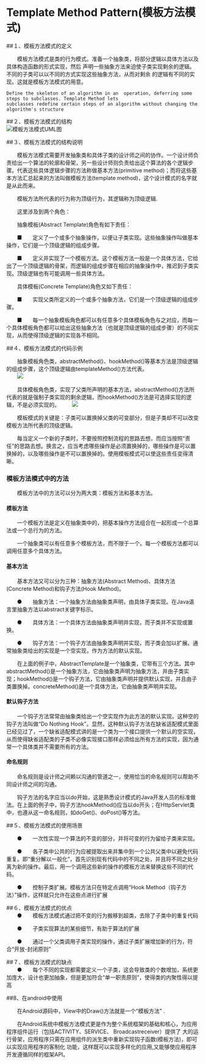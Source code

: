 # Template Method Pattern(模板方法模式)

##１、模板方法模式的定义  

　　模板方法模式是类的行为模式。准备一个抽象类，将部分逻辑以具体方法以及具体构造函数的形式实现，然后
声明一些抽象方法来迫使子类实现剩余的逻辑。不同的子类可以以不同的方式实现这些抽象方法，从而对剩余
的逻辑有不同的实现。这就是模板方法模式的用意。  

    Define the skeleton of an algorithm in an  operation, deferring some steps to subclasses. Template Method lets  
    subclasses redefine certain steps of an algorithm without changing the  algorithm's structure


##２、模板方法模式的结构  
![模板方法模式UML图](https://github.com/vikingden8/DesignPatterns-Java/blob/master/images/template/template_constructe.png)

##３、模板方法模式的结构说明  

　　模板方法模式需要开发抽象类和具体子类的设计师之间的协作。一个设计师负责给出一个算法的轮廓和骨架，另一些设计师则负责给出这个算法的各个逻辑步骤。代表这些具体逻辑步骤的方法称做基本方法(primitive method)；而将这些基本方法汇总起来的方法叫做模板方法(template method)，这个设计模式的名字就是从此而来。

　　模板方法所代表的行为称为顶级行为，其逻辑称为顶级逻辑.  

　　这里涉及到两个角色：

　　抽象模板(Abstract Template)角色有如下责任：

　　■　　定义了一个或多个抽象操作，以便让子类实现。这些抽象操作叫做基本操作，它们是一个顶级逻辑的组成步骤。

　　■　　定义并实现了一个模板方法。这个模板方法一般是一个具体方法，它给出了一个顶级逻辑的骨架，而逻辑的组成步骤在相应的抽象操作中，推迟到子类实现。顶级逻辑也有可能调用一些具体方法。

　　具体模板(Concrete Template)角色又如下责任：

　　■　　实现父类所定义的一个或多个抽象方法，它们是一个顶级逻辑的组成步骤。

　　■　　每一个抽象模板角色都可以有任意多个具体模板角色与之对应，而每一个具体模板角色都可以给出这些抽象方法（也就是顶级逻辑的组成步骤）的不同实现，从而使得顶级逻辑的实现各不相同。

##４、模板方法模式的代码示例  

　　抽象模板角色类，abstractMethod()、hookMethod()等基本方法是顶级逻辑的组成步骤，这个顶级逻辑由templateMethod()方法代表。  
　　![](https://github.com/vikingden8/DesignPatterns-Java/blob/master/images/template/abstract_template.png)
   
　　具体模板角色类，实现了父类所声明的基本方法，abstractMethod()方法所代表的就是强制子类实现的剩余逻辑，而hookMethod()方法是可选择实现的逻辑，不是必须实现的。
　　![](https://github.com/vikingden8/DesignPatterns-Java/blob/master/images/template/concrete_template.png)  
 
 　　模板模式的关键是：子类可以置换掉父类的可变部分，但是子类却不可以改变模板方法所代表的顶级逻辑。
 
 　　每当定义一个新的子类时，不要按照控制流程的思路去想，而应当按照“责任”的思路去想。换言之，应当考虑哪些操作是必须置换掉的，哪些操作是可以置换掉的，以及哪些操作是不可以置换掉的。使用模板模式可以使这些责任变得清晰。  
### 模板方法模式中的方法  
    
　　模板方法中的方法可以分为两大类：模板方法和基本方法。

#### 模板方法
　　一个模板方法是定义在抽象类中的，把基本操作方法组合在一起形成一个总算法或一个总行为的方法。

　　一个抽象类可以有任意多个模板方法，而不限于一个。每一个模板方法都可以调用任意多个具体方法。

#### 基本方法
　　基本方法又可以分为三种：抽象方法(Abstract Method)、具体方法(Concrete Method)和钩子方法(Hook Method)。

　　●　　抽象方法：一个抽象方法由抽象类声明，由具体子类实现。在Java语言里抽象方法以abstract关键字标示。

　　●　　具体方法：一个具体方法由抽象类声明并实现，而子类并不实现或置换。

　　●　　钩子方法：一个钩子方法由抽象类声明并实现，而子类会加以扩展。通常抽象类给出的实现是一个空实现，作为方法的默认实现。

　　在上面的例子中，AbstractTemplate是一个抽象类，它带有三个方法。其中abstractMethod()是一个抽象方法，它由抽象类声明为抽象方法，并由子类实现；hookMethod()是一个钩子方法，它由抽象类声明并提供默认实现，并且由子类置换掉。concreteMethod()是一个具体方法，它由抽象类声明并实现。

#### 默认钩子方法
　　一个钩子方法常常由抽象类给出一个空实现作为此方法的默认实现。这种空的钩子方法叫做“Do Nothing Hook”。显然，这种默认钩子方法在缺省适配模式里面已经见过了，一个缺省适配模式讲的是一个类为一个接口提供一个默认的空实现，从而使得缺省适配类的子类不必像实现接口那样必须给出所有方法的实现，因为通常一个具体类并不需要所有的方法。

#### 命名规则
　　命名规则是设计师之间赖以沟通的管道之一，使用恰当的命名规则可以帮助不同设计师之间的沟通。

　　钩子方法的名字应当以do开始，这是熟悉设计模式的Java开发人员的标准做法。在上面的例子中，钩子方法hookMethod()应当以do开头；在HttpServlet类中，也遵从这一命名规则，如doGet()、doPost()等方法。
    
    
##５、模板方法模式的使用场景 

　　●　　一次性实现一个算法的不变的部分，并将可变的行为留给子类来实现。  

　　●　　各子类中公共的行为应被提取出来并集中到一个公共父类中以避免代码重复。即“重分解以一般化”，首先识别现有代码中的不同之处，并且将不同之处分离为新的操作。最后，用一个调用这些新的操作的模板方法来替换这些不同的代码。  

　　●　　控制子类扩展。模板方法只在特定点调用“Hook Method（钩子方法）”操作，这样就只允许在这些点进行扩展  


##６、模板方法模式的优点  
　　●　　模板方法模式通过把不变的行为搬移到超类，去除了子类中的重复代码  

　　●　　子类实现算法的某些细节，有助于算法的扩展  

　　●　　通过一个父类调用子类实现的操作，通过子类扩展增加新的行为，符合“开放-封闭原则”    


##７、模板方法模式的缺点  
　　●　　每个不同的实现都需要定义一个子类，这会导致类的个数增加，系统更加庞大，设计也更加抽象，但是更加符合“单一职责原则”，使得类的内聚性得以提高  

##8、在android中使用

　　在Android源码中，View中的Draw()方法就是一个“模板方法” .    

　　在Android系统中模板方法模式更是作为整个系统框架的基础和核心，为应用程序组件运行（包括ACTIVITY、SERVICE、 Broadcastreceiver）提供了
大的运行骨架，应用程序只需在应用组件的派生类中重新实现钩子函数(模板方法)，即可以实现应用程序的客制化 功能，这样既可以实现多样化的应用,又能够使应用程序开发遵循同样的框架API。

   
